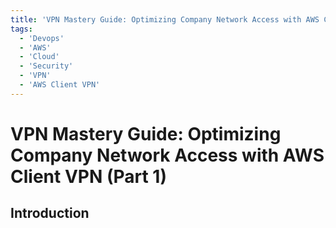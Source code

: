 ```yaml
---
title: 'VPN Mastery Guide: Optimizing Company Network Access with AWS Client VPN (Part 1)'
tags: 
  - 'Devops'
  - 'AWS'
  - 'Cloud'
  - 'Security'
  - 'VPN' 
  - 'AWS Client VPN'
---
```


# VPN Mastery Guide: Optimizing Company Network Access with AWS Client VPN (Part 1)

## Introduction
